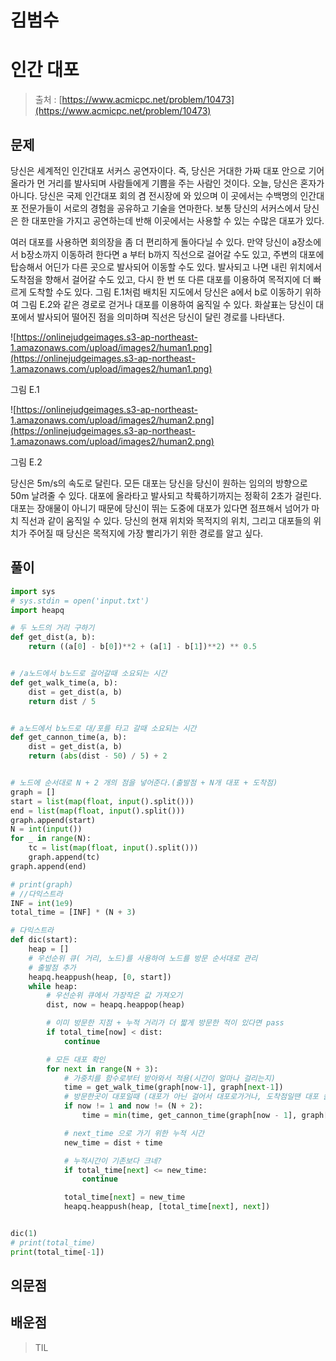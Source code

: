 # 김범수

# 인간 대포

> 출처 : [https://www.acmicpc.net/problem/10473](https://www.acmicpc.net/problem/10473)
> 

## 문제

당신은 세계적인 인간대포 서커스 공연자이다. 즉, 당신은 거대한 가짜 대포 안으로 기어올라가 먼 거리를 발사되며 사람들에게 기쁨을 주는 사람인 것이다. 오늘, 당신은 혼자가 아니다. 당신은 국제 인간대포 회의 겸 전시장에 와 있으며 이 곳에서는 수백명의 인간대포 전문가들이 서로의 경험을 공유하고 기술을 연마한다. 보통 당신의 서커스에서 당신은 한 대포만을 가지고 공연하는데 반해 이곳에서는 사용할 수 있는 수많은 대포가 있다.

여러 대포를 사용하면 회의장을 좀 더 편리하게 돌아다닐 수 있다. 만약 당신이 a장소에서 b장소까지 이동하려 한다면 a 부터 b까지 직선으로 걸어갈 수도 있고, 주변의 대포에 탑승해서 어딘가 다른 곳으로 발사되어 이동할 수도 있다. 발사되고 나면 내린 위치에서 도착점을 향해서 걸어갈 수도 있고, 다시 한 번 또 다른 대포를 이용하여 목적지에 더 빠르게 도착할 수도 있다. 그림 E.1처럼 배치된 지도에서 당신은 a에서 b로 이동하기 위하여 그림 E.2와 같은 경로로 걷거나 대포를 이용하여 움직일 수 있다. 화살표는 당신이 대포에서 발사되어 떨어진 점을 의미하며 직선은 당신이 달린 경로를 나타낸다.

![https://onlinejudgeimages.s3-ap-northeast-1.amazonaws.com/upload/images2/human1.png](https://onlinejudgeimages.s3-ap-northeast-1.amazonaws.com/upload/images2/human1.png)

그림 E.1

![https://onlinejudgeimages.s3-ap-northeast-1.amazonaws.com/upload/images2/human2.png](https://onlinejudgeimages.s3-ap-northeast-1.amazonaws.com/upload/images2/human2.png)

그림 E.2

당신은 5m/s의 속도로 달린다. 모든 대포는 당신을 당신이 원하는 임의의 방향으로 50m 날려줄 수 있다. 대포에 올라타고 발사되고 착륙하기까지는 정확히 2초가 걸린다. 대포는 장애물이 아니기 때문에 당신이 뛰는 도중에 대포가 있다면 점프해서 넘어가 마치 직선과 같이 움직일 수 있다. 당신의 현재 위치와 목적지의 위치, 그리고 대포들의 위치가 주어질 때 당신은 목적지에 가장 빨리가기 위한 경로를 알고 싶다.

## 풀이

```python
import sys
# sys.stdin = open('input.txt')
import heapq

# 두 노드의 거리 구하기
def get_dist(a, b):
    return ((a[0] - b[0])**2 + (a[1] - b[1])**2) ** 0.5


# /a노드에서 b노드로 걸어갈때 소요되는 시간
def get_walk_time(a, b):
    dist = get_dist(a, b)
    return dist / 5


# a노드에서 b노드로 대/포를 타고 갈때 소요되는 시간
def get_cannon_time(a, b):
    dist = get_dist(a, b)
    return (abs(dist - 50) / 5) + 2


# 노드에 순서대로 N + 2 개의 점을 넣어준다.(출발점 + N개 대포 + 도착점)
graph = []
start = list(map(float, input().split()))
end = list(map(float, input().split()))
graph.append(start)
N = int(input())
for _ in range(N):
    tc = list(map(float, input().split()))
    graph.append(tc)
graph.append(end)

# print(graph)
# //다익스트라
INF = int(1e9)
total_time = [INF] * (N + 3)

# 다익스트라
def dic(start):
    heap = []
    # 우선순위 큐( 거리, 노드)를 사용하여 노드를 방문 순서대로 관리
    # 출발점 추가
    heapq.heappush(heap, [0, start])
    while heap:
        # 우선순위 큐에서 가장작은 값 가져오기
        dist, now = heapq.heappop(heap)

        # 이미 방문한 지점 + 누적 거리가 더 짧게 방문한 적이 있다면 pass
        if total_time[now] < dist:
            continue

        # 모든 대포 확인
        for next in range(N + 3):
            # 가중치를 함수로부터 받아와서 적용(시간이 얼마나 걸리는지)
            time = get_walk_time(graph[now-1], graph[next-1])
            # 방문한곳이 대포일때 (대포가 아닌 걸어서 대포로가거나, 도착점일땐 대포 쏠일 없)
            if now != 1 and now != (N + 2):
                time = min(time, get_cannon_time(graph[now - 1], graph[next - 1]))

            # next_time 으로 가기 위한 누적 시간
            new_time = dist + time

            # 누적시간이 기존보다 크네?
            if total_time[next] <= new_time:
                continue

            total_time[next] = new_time
            heapq.heappush(heap, [total_time[next], next])


dic(1)
# print(total_time)
print(total_time[-1])
```

> 
> 

## 의문점

## 배운점

> TIL